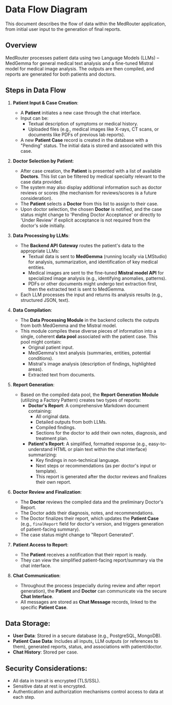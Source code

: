 # Data Flow Diagram

This document describes the flow of data within the MedRouter application, from initial user input to the generation of final reports.

## Overview

MedRouter processes patient data using two Language Models (LLMs) – MedGemma for general medical text analysis and a fine-tuned Mistral model for medical image analysis. The outputs are then compiled, and reports are generated for both patients and doctors.

## Steps in Data Flow

1.  **Patient Input & Case Creation**:
    *   A **Patient** initiates a new case through the chat interface.
    *   Input can be:
        *   Textual description of symptoms or medical history.
        *   Uploaded files (e.g., medical images like X-rays, CT scans, or documents like PDFs of previous lab reports).
    *   A new **Patient Case** record is created in the database with a "Pending" status. The initial data is stored and associated with this case.

2.  **Doctor Selection by Patient**:
    *   After case creation, the **Patient** is presented with a list of available **Doctors**. This list can be filtered by medical specialty relevant to the case data provided.
    *   The system may also display additional information such as doctor reviews or scores (the mechanism for reviews/scores is a future consideration).
    *   The **Patient** selects a **Doctor** from this list to assign to their case.
    *   Upon doctor selection, the chosen **Doctor** is notified, and the case status might change to 'Pending Doctor Acceptance' or directly to 'Under Review' if explicit acceptance is not required from the doctor's side initially.

3.  **Data Processing by LLMs**:
    *   The **Backend API Gateway** routes the patient's data to the appropriate LLMs:
        *   Textual data is sent to **MedGemma** (running locally via LMStudio) for analysis, summarization, and identification of key medical entities.
        *   Medical images are sent to the fine-tuned **Mistral model API** for specialized image analysis (e.g., identifying anomalies, patterns).
        *   PDFs or other documents might undergo text extraction first, then the extracted text is sent to MedGemma.
    *   Each LLM processes the input and returns its analysis results (e.g., structured JSON, text).

4.  **Data Compilation**:
    *   The **Data Processing Module** in the backend collects the outputs from both MedGemma and the Mistral model.
    *   This module compiles these diverse pieces of information into a single, coherent **data pool** associated with the patient case. This pool might contain:
        *   Original patient input.
        *   MedGemma's text analysis (summaries, entities, potential conditions).
        *   Mistral's image analysis (description of findings, highlighted areas).
        *   Extracted text from documents.

5.  **Report Generation**:
    *   Based on the compiled data pool, the **Report Generation Module** (utilizing a Factory Pattern) creates two types of reports:
        *   **Doctor's Report**: A comprehensive Markdown document containing:
            *   All original data.
            *   Detailed outputs from both LLMs.
            *   Compiled findings.
            *   Sections for the doctor to add their own notes, diagnosis, and treatment plan.
        *   **Patient's Report**: A simplified, formatted response (e.g., easy-to-understand HTML or plain text within the chat interface) summarizing:
            *   Key findings in non-technical language.
            *   Next steps or recommendations (as per doctor's input or template).
            *   This report is generated after the doctor reviews and finalizes their own report.

6.  **Doctor Review and Finalization**:
    *   The **Doctor** reviews the compiled data and the preliminary Doctor's Report.
    *   The Doctor adds their diagnosis, notes, and recommendations.
    *   The Doctor finalizes their report, which updates the **Patient Case** (e.g., `finalReport` field for doctor's version, and triggers generation of patient-facing summary).
    *   The case status might change to "Report Generated".

7.  **Patient Access to Report**:
    *   The **Patient** receives a notification that their report is ready.
    *   They can view the simplified patient-facing report/summary via the chat interface.

8.  **Chat Communication**:
    *   Throughout the process (especially during review and after report generation), the **Patient** and **Doctor** can communicate via the secure **Chat Interface**.
    *   All messages are stored as **Chat Message** records, linked to the specific **Patient Case**.

## Data Storage:

*   **User Data**: Stored in a secure database (e.g., PostgreSQL, MongoDB).
*   **Patient Case Data**: Includes all inputs, LLM outputs (or references to them), generated reports, status, and associations with patient/doctor.
*   **Chat History**: Stored per case.

## Security Considerations:

*   All data in transit is encrypted (TLS/SSL).
*   Sensitive data at rest is encrypted.
*   Authentication and authorization mechanisms control access to data at each step.
```
